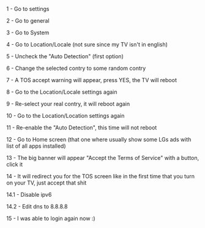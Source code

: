 1 - Go to settings

2 - Go to general

3 - Go to System

4 - Go to Location/Locale (not sure since my TV isn't in english)

5 - Uncheck the "Auto Detection" (first option)

6 - Change the selected contry to some random contry

7 - A TOS accept warning will appear, press YES, the TV will reboot

8 - Go to the Location/Locale settings again

9 - Re-select your real contry, it will reboot again

10 - Go to the Location/Location settings again

11 - Re-enable the "Auto Detection", this time will not reboot

12 - Go to Home screen (that one where usually show some LGs ads with list of all apps installed)

13 - The big banner will appear "Accept the Terms of Service" with a button, click it

14 - It will redirect you for the TOS screen like in the first time that you turn on your TV, just accept that shit

14.1 - Disable ipv6

14.2 - Edit dns to 8.8.8.8

15 - I was able to login again now :)
